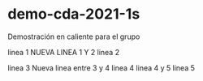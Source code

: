 # demo-cda-2021-1s
Demostración en caliente para el grupo

linea 1
NUEVA LINEA 1 Y 2
linea 2

linea 3
Nueva linea entre 3 y 4
linea 4
linea 4 y 5
linea 5
